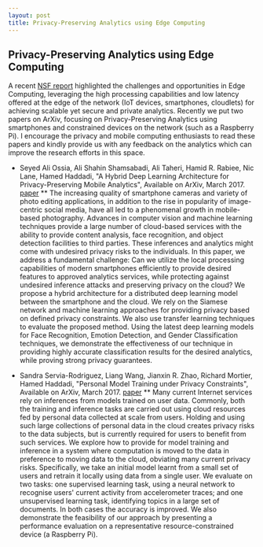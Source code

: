 ```yaml
---
layout: post
title: Privacy-Preserving Analytics using Edge Computing
---
```


##  Privacy-Preserving Analytics using Edge Computing ##


A recent [NSF report](http://iot.eng.wayne.edu/edge/NSF%20Edge%20Workshop%20Report.pdf) highlighted the challenges and opportunities in Edge Computing, leveraging the high processing capabilities and low latency offered at the edge of the network (IoT devices, smartphones, cloudlets) for achieving scalable yet secure and private analytics. Recently we put two papers on ArXiv, focusing on Privacy-Preserving Analytics using smartphones and constrained devices on the network (such as a Raspberry Pi). I encourage the privacy and mobile computing enthusiasts to read these papers and kindly provide us with any feedback on the analytics which can improve the research efforts in this space.  



* Seyed Ali Ossia, Ali Shahin Shamsabadi, Ali Taheri, Hamid R. Rabiee, Nic Lane, Hamed Haddadi, "A Hybrid Deep Learning Architecture for Privacy-Preserving Mobile Analytics", Available on ArXiv, March 2017. [paper](https://arxiv.org/abs/1703.02952)
	** The increasing quality of smartphone cameras and variety of photo editing applications, in addition to the rise in popularity of image-centric social media, have all led to a phenomenal growth in mobile-based photography. Advances in computer vision and machine learning techniques provide a large number of cloud-based services with the ability to provide content analysis, face recognition, and object detection facilities to third parties. These inferences and analytics might come with undesired privacy risks to the individuals. 
In this paper, we address a fundamental challenge: Can we utilize the local processing capabilities of modern smartphones efficiently to provide desired features to approved analytics services, while protecting against undesired inference attacks and preserving privacy on the cloud? We propose a hybrid architecture for a distributed deep learning model between the smartphone and the cloud. We rely on the Siamese network and machine learning approaches for providing privacy based on defined privacy constraints. We also use transfer learning techniques to evaluate the proposed method. Using the latest deep learning models for Face Recognition, Emotion Detection, and Gender Classification techniques, we demonstrate the effectiveness of our technique in providing highly accurate classification results for the desired analytics, while proving strong privacy guarantees.



* Sandra Servia-Rodriguez, Liang Wang, Jianxin R. Zhao, Richard Mortier, Hamed Haddadi, "Personal Model Training under Privacy Constraints", Available on ArXiv, March 2017. [paper](https://arxiv.org/abs/1703.00380)
	** Many current Internet services rely on inferences from models trained on user data. Commonly, both the training and inference tasks are carried out using cloud resources fed by personal data collected at scale from users. Holding and using such large collections of personal data in the cloud creates privacy risks to the data subjects, but is currently required for users to benefit from such services. We explore how to provide for model training and inference in a system where computation is moved to the data in preference to moving data to the cloud, obviating many current privacy risks. Specifically, we take an initial model learnt from a small set of users and retrain it locally using data from a single user. We evaluate on two tasks: one supervised learning task, using a neural network to recognise users' current activity from accelerometer traces; and one unsupervised learning task, identifying topics in a large set of documents. In both cases the accuracy is improved. We also demonstrate the feasibility of our approach by presenting a performance evaluation on a representative resource-constrained device (a Raspberry Pi).